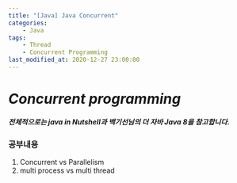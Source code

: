 ```yaml
---
title: "[Java] Java Concurrent"
categories:
    - Java
tags:
    - Thread
    - Concurrent Programming
last_modified_at: 2020-12-27 23:00:00
---
```

# *Concurrent programming*

***전체적으로는 java in Nutshell과 백기선님의 더 자바 Java 8을 참고합니다.***
### 공부내용  <br>

1. Concurrent vs Parallelism
2. multi process vs multi thread